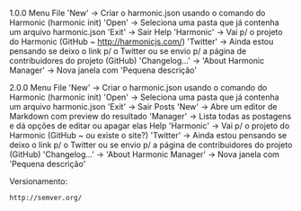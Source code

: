 
1.0.0
Menu
    File
        'New'   -> Criar o harmonic.json usando o comando do Harmonic (harmonic init)
        'Open'  -> Seleciona uma pasta que já contenha um arquivo harmonic.json
        'Exit'  -> Sair
    Help
        'Harmonic'      -> Vai p/ o projeto do Harmonic (GitHub ~ http://harmonicjs.com/)
        'Twitter'       -> Ainda estou pensando se deixo o link p/ o Twitter ou se envio p/ a página de contribuidores do projeto (GitHub)
        'Changelog...'  -> 
        'About Harmonic Manager' -> Nova janela com 'Pequena descrição'

2.0.0
Menu
    File
        'New'   -> Criar o harmonic.json usando o comando do Harmonic (harmonic init)
        'Open'  -> Seleciona uma pasta que já contenha um arquivo harmonic.json
        'Exit'  -> Sair
    Posts
        'New'       -> Abre um editor de Markdown com preview do resultado
        'Manager'   -> Lista todas as postagens e dá opções de editar ou apagar elas
    Help
        'Harmonic'      -> Vai p/ o projeto do Harmonic (GitHub ~ ou existe o site?)
        'Twitter'       -> Ainda estou pensando se deixo o link p/ o Twitter ou se envio p/ a página de contribuidores do projeto (GitHub)
        'Changelog...'  -> 
        'About Harmonic Manager' -> Nova janela com 'Pequena descrição'

Versionamento:

    http://semver.org/
